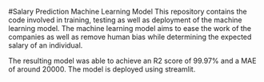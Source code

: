 #Salary Prediction Machine Learning Model
This repository contains the code involved in training, testing as well as deployment of the machine learning model. The machine learning model aims to ease the work of the companies as well as remove human bias while determining the expected salary of an individual.

The resulting model was able to achieve an R2 score of 99.97% and a MAE of around 20000. The model is deployed using streamlit. 

